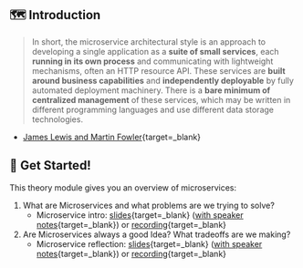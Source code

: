 ## 🗺️ Introduction

>In short, the microservice architectural style is an approach to developing a single application as a **suite of small services**, each **running in its own process** and communicating with lightweight mechanisms, often an HTTP resource API. These services are **built around business capabilities** and **independently deployable** by fully automated deployment machinery. There is a **bare minimum of centralized management** of these services, which may be written in different programming languages and use different data storage technologies.

- [James Lewis and Martin Fowler](https://martinfowler.com/microservices/){target=_blank}

## 🚀 Get Started!

This theory module gives you an overview of microservices:

1. What are Microservices and what problems are we trying to solve?
    - Microservice intro: [slides](../slides/intro){target=_blank} ([with speaker notes](../slides/intro?showNotes=true){target=_blank}) or [recording](https://video.sap.com/media/t/1_axq1e495){target=_blank}
1. Are Microservices always a good Idea? What tradeoffs are we making?
    - Microservice reflection: [slides](../slides/reflection){target=_blank} ([with speaker notes](../slides/reflection?showNotes=true){target=_blank}) or [recording](https://video.sap.com/media/t/1_0k9hxsvu){target=_blank}
